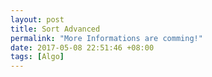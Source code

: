 ```yaml
---
layout: post
title: Sort Advanced
permalink: "More Informations are comming!"
date: 2017-05-08 22:51:46 +08:00
tags: [Algo]
---
```

